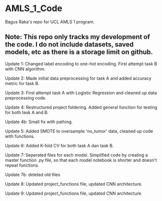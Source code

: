 # AMLS_1_Code
Bagus Raka's repo for UCL AMLS 1 program.

## Note: This repo only tracks my development of the code. I do not include datasets, saved models, etc as there is a storage limit on github.
Update 1: Changed label encoding to one-hot encoding. First attempt task B with CNN algorithm.

Update 2: Made initial data preprocessing for task A and added accuracy metric for task B.

Update 3: First attempt task A with Logistic Regression and cleaned up data preprocessing code.

Update 4: Restructured project foldering. Added general function for testing for both task A and B.

Update 4b: Small fix with pathing.

Update 5: Added SMOTE to oversample 'no_tumor' data, cleaned up code with functions.

Update 6: Added K-fold CV for both task A dan task B.

Update 7: Seperated files for each model. Simplified code by creating a master function .py file, so that each model notebook is shorter and doesn't repeat functions.

Update 7b: deleted old files

Update 8: Updated project_functions file, updated CNN architecture.

Update 9: Updated project_functions file, updated CNN architecture.